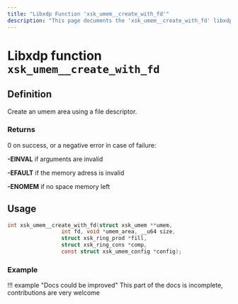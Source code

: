 ```yaml
---
title: "Libxdp Function 'xsk_umem__create_with_fd'"
description: "This page documents the 'xsk_umem__create_with_fd' libxdp function, including its definition, usage, program types that can use it, and examples."
---
```

# Libxdp function `xsk_umem__create_with_fd`

## Definition

Create an umem area using a file descriptor.

### Returns

0 on success, or a negative error in case of failure:

**-EINVAL** if arguments are invalid  

**-EFAULT** if the memory adress is invalid

**-ENOMEM** if no space memory left
    
## Usage

```c
int xsk_umem__create_with_fd(struct xsk_umem **umem,
			     int fd, void *umem_area, __u64 size,
			     struct xsk_ring_prod *fill,
			     struct xsk_ring_cons *comp,
			     const struct xsk_umem_config *config);
```

### Example

!!! example "Docs could be improved"
    This part of the docs is incomplete, contributions are very welcome
